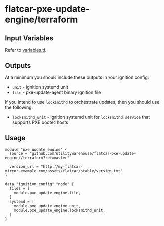 # flatcar-pxe-update-engine/terraform

## Input Variables

Refer to [variables.tf](variables.tf).

## Outputs

At a minimum you should include these outputs in your ignition config:

- `unit` - ignition systemd unit
- `file` - pxe-update-agent binary ignition file

If you intend to use `locksmithd` to orchestrate updates, then you should use the
following:

- `locksmithd_unit` - ignition systemd unit for `locksmithd.service` that
  supports PXE booted hosts

## Usage

```hcl
module "pxe_update_engine" {
  source = "github.com/utilitywarehouse/flatcar-pxe-update-engine//terraform?ref=master"

  version_url = "http://my-flatcar-mirror.example.com/assets/flatcar/stable/version.txt"
}

data "ignition_config" "node" {
  files = [
    module.pxe_update_engine.file,
  ]
  systemd = [
    module.pxe_update_engine.unit,
    module.pxe_update_engine.locksmithd_unit,
  ]
}
```

